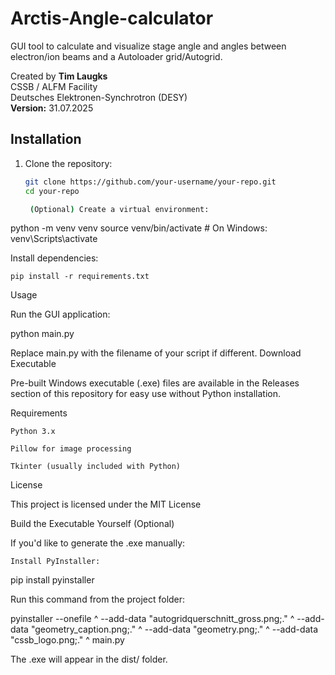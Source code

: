 # Arctis-Angle-calculator
GUI tool to calculate and visualize stage angle and angles between electron/ion beams and a Autoloader grid/Autogrid.

Created by **Tim Laugks**  
CSSB / ALFM Facility  
Deutsches Elektronen-Synchrotron (DESY)  
**Version:** 31.07.2025



## Installation

1. Clone the repository:

   ```bash
   git clone https://github.com/your-username/your-repo.git
   cd your-repo

    (Optional) Create a virtual environment:

python -m venv venv
source venv/bin/activate  # On Windows: venv\Scripts\activate

Install dependencies:

    pip install -r requirements.txt




Usage

Run the GUI application:

python main.py

Replace main.py with the filename of your script if different.
Download Executable

Pre-built Windows executable (.exe) files are available in the Releases section of this repository for easy use without Python installation.




Requirements

    Python 3.x

    Pillow for image processing

    Tkinter (usually included with Python)


    

License

This project is licensed under the MIT License







Build the Executable Yourself (Optional)

If you'd like to generate the .exe manually:

    Install PyInstaller:

pip install pyinstaller

Run this command from the project folder:

pyinstaller --onefile ^
  --add-data "autogridquerschnitt_gross.png;." ^
  --add-data "geometry_caption.png;." ^
  --add-data "geometry.png;." ^
  --add-data "cssb_logo.png;." ^
  main.py

The .exe will appear in the dist/ folder.
